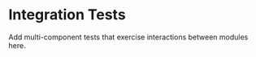 <!-- SPDX-License-Identifier: MPL-2.0 -->
# Integration Tests

Add multi-component tests that exercise interactions between modules here.
